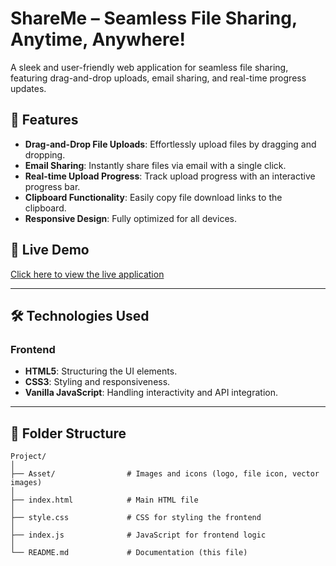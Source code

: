 # ShareMe – Seamless File Sharing, Anytime, Anywhere!  
A sleek and user-friendly web application for seamless file sharing, featuring drag-and-drop uploads, email sharing, and real-time progress updates.  

## 🌟 Features  
- **Drag-and-Drop File Uploads**: Effortlessly upload files by dragging and dropping.  
- **Email Sharing**: Instantly share files via email with a single click.  
- **Real-time Upload Progress**: Track upload progress with an interactive progress bar.  
- **Clipboard Functionality**: Easily copy file download links to the clipboard.  
- **Responsive Design**: Fully optimized for all devices.  

## 🚀 Live Demo  
[Click here to view the live application](https://file-share-frontend-omega.vercel.app/)  

---

## 🛠️ Technologies Used  

### Frontend  
- **HTML5**: Structuring the UI elements.  
- **CSS3**: Styling and responsiveness.  
- **Vanilla JavaScript**: Handling interactivity and API integration.  

---

## 📁 Folder Structure  

```plaintext
Project/
│
├── Asset/                # Images and icons (logo, file icon, vector images)
│
├── index.html            # Main HTML file
│
├── style.css             # CSS for styling the frontend
│
├── index.js              # JavaScript for frontend logic
│
└── README.md             # Documentation (this file)
